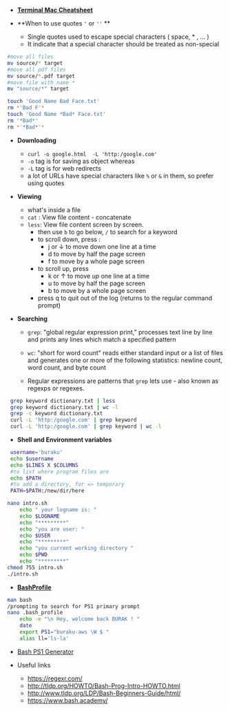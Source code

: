 
  - [**Terminal Mac Cheatsheet**](https://github.com/0nn0/terminal-mac-cheatsheet#english-version )

  - **When to use quotes `'` or ``''`` **

      - Single quotes used to escape special characters ( space, * , ... )
      - It indicate that a special character should be treated as non-special

```bash
#move all files
mv source/* target
#move all pdf files
mv source/*.pdf target
#move file with name *
mv "source/*" target
```

```bash
touch 'Good Name Bad Face.txt'
rm *'Bad F'*
touch 'Good Name *Bad* Face.txt'
rm '*Bad*'
rm *'*Bad*'*
```
  - **Downloading**

    - `curl -o google.html  -L 'http:/google.com'`
    - `-o` tag is for saving as object whereas
    - `-L` tag is for web redirects
    - a lot of URLs have special characters like `%` or `&` in them, so prefer using quotes

  - **Viewing**

    - what's inside a file
    - `cat` : View file content - concatenate
    - `less`: View file content screen by screen.
         - then use `b` to go below, `/` to search for a keyword
         - to scroll down, press : 
             - j or ↓ to move down one line at a time
             - d to move by half the page screen
             - f to move by a whole page screen
         - to scroll up, press
             - k or ↑ to move _up_ one line at a time
             - u to move by half the page screen
             - b to move by a whole page screen
         - press q to quit out of the log (returns to the regular command prompt)

  - **Searching**

    - `grep`: "global regular expression print,” processes text line by line and prints any lines which match a specified pattern
    - `wc`: "short for word count" reads either standard input or a list of files and generates one or more of the following
     statistics: newline count, word count, and byte count

    - Regular expressions are patterns that `grep` lets use - also known as regexps or regexes.


```bash
 grep keyword dictionary.txt | less
 grep keyword dictionary.txt | wc -l
 grep -c keyword dictionary.txt
 curl -L 'http:/google.com' | grep keyword
 curl -L 'http:/google.com' | grep keyword | wc -l    

 ```

  - **Shell and Environment variables**

```bash
 username='buraku'
 echo $username
 echo $LINES X $COLUMNS
 #to list where program files are
 echo $PATH
 #to add a directory, for => temporary
 PATH=$PATH:/new/dir/here
```

```bash
nano intro.sh
    echo " your logname is: "
    echo $LOGNAME
    echo "*********"
    echo "you are user: "
    echo $USER
    echo "*********"
    echo "you current working directory "
    echo $PWD
    echo "*********"
chmod 755 intro.sh
./intro.sh
```
   - [**BashProfile**](https://friendly-101.readthedocs.io/en/latest/bashprofile.html)

```bash
man bash
/prompting to search for PS1 primary prompt
nano .bash_profile
    echo -e "\n Hey, welcome back BURAK ! "
    date
    export PS1="buraku-aws \W $ "
    alias ll='ls-la'
```

   - [Bash PS1 Generator](http://bashrcgenerator.com/)

   - Useful links
       - https://regexr.com/
       - http://tldp.org/HOWTO/Bash-Prog-Intro-HOWTO.html
       - http://www.tldp.org/LDP/Bash-Beginners-Guide/html/
       - https://www.bash.academy/
